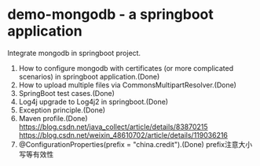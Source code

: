 # demo-mongodb - a springboot application
Integrate mongodb in springboot project.

1. How to configure mongodb with certificates (or more complicated scenarios) in springboot application.(Done)
2. How to upload multiple files via CommonsMultipartResolver.(Done)
3. SpringBoot test cases.(Done)
4. Log4j upgrade to Log4j2 in springboot.(Done)
5. Exception principle.(Done)
6. Maven profile.(Done)
   https://blog.csdn.net/java_collect/article/details/83870215
   https://blog.csdn.net/weixin_48610702/article/details/119036216
7. @ConfigurationProperties(prefix = "china.credit").(Done) prefix注意大小写等有效性